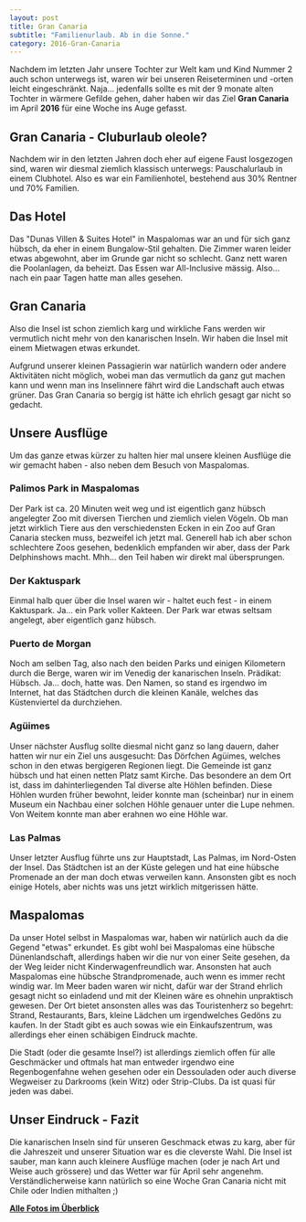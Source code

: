 ```yaml
---
layout: post
title: Gran Canaria
subtitle: "Familienurlaub. Ab in die Sonne."
category: 2016-Gran-Canaria
---
```

Nachdem im letzten Jahr unsere Tochter zur Welt kam und Kind Nummer 2 auch schon unterwegs ist, waren wir bei unseren Reiseterminen und -orten leicht eingeschränkt. Naja... jedenfalls sollte es mit der 9 monate alten Tochter in wärmere Gefilde gehen, daher haben wir das Ziel __Gran Canaria__ im April __2016__ für eine Woche ins Auge gefasst.

## Gran Canaria - Cluburlaub oleole?
Nachdem wir in den letzten Jahren doch eher auf eigene Faust losgezogen sind, waren wir diesmal ziemlich klassisch unterwegs: Pauschalurlaub in einem Clubhotel. Also es war ein Familienhotel, bestehend aus 30% Rentner und 70% Familien.

## Das Hotel

Das "Dunas Villen & Suites Hotel" in Maspalomas war an und für sich ganz hübsch, da eher in einem Bungalow-Stil gehalten. Die Zimmer waren leider etwas abgewohnt, aber im Grunde gar nicht so schlecht. Ganz nett waren die Poolanlagen, da beheizt. Das Essen war All-Inclusive mässig. Also... nach ein paar Tagen hatte man alles gesehen. 

## Gran Canaria

Also die Insel ist schon ziemlich karg und wirkliche Fans werden wir vermutlich nicht mehr von den kanarischen Inseln. Wir haben die Insel mit einem Mietwagen etwas erkundet.

Aufgrund unserer kleinen Passagierin war natürlich wandern oder andere Aktivitäten nicht möglich, wobei man das vermutlich da ganz gut machen kann und wenn man ins Inselinnere fährt wird die Landschaft auch etwas grüner. Das Gran Canaria so bergig ist hätte ich ehrlich gesagt gar nicht so gedacht.

## Unsere Ausflüge

Um das ganze etwas kürzer zu halten hier mal unsere kleinen Ausflüge die wir gemacht haben - also neben dem Besuch von Maspalomas.

### Palimos Park in Maspalomas

Der Park ist ca. 20 Minuten weit weg und ist eigentlich ganz hübsch angelegter Zoo mit diversen Tierchen und ziemlich vielen Vögeln. Ob man jetzt wirklich Tiere aus den verschiedensten Ecken in ein Zoo auf Gran Canaria stecken muss, bezweifel ich jetzt mal. Generell hab ich aber schon schlechtere Zoos gesehen, bedenklich empfanden wir aber, dass der Park Delphinshows macht. Mhh... den Teil haben wir direkt mal übersprungen.

### Der Kaktuspark

Einmal halb quer über die Insel waren wir - haltet euch fest - in einem Kaktuspark. Ja... ein Park voller Kakteen. Der Park war etwas seltsam angelegt, aber eigentlich ganz hübsch.

### Puerto de Morgan

Noch am selben Tag, also nach den beiden Parks und einigen Kilometern durch die Berge, waren wir im Venedig der kanarischen Inseln. Prädikat: Hübsch. Ja... doch, hatte was. Den Namen, so stand es irgendwo im Internet, hat das Städtchen durch die kleinen Kanäle, welches das Küstenviertel da durchziehen.

### Agüimes

Unser nächster Ausflug sollte diesmal nicht ganz so lang dauern, daher hatten wir nur ein Ziel uns ausgesucht: Das Dörfchen Agüimes, welches schon in den etwas bergigeren Regionen liegt.
Die Gemeinde ist ganz hübsch und hat einen netten Platz samt Kirche. Das besondere an dem Ort ist, dass im dahinterliegenden Tal diverse alte Höhlen befinden.
Diese Höhlen wurden früher bewohnt, leider konnte man (scheinbar) nur in einem Museum ein Nachbau einer solchen Höhle genauer unter die Lupe nehmen. Von Weitem konnte man aber erahnen wo eine Höhle war.

### Las Palmas

Unser letzter Ausflug führte uns zur Hauptstadt, Las Palmas, im Nord-Osten der Insel. Das Städtchen ist an der Küste gelegen und hat eine hübsche Promenade an der man doch etwas verweilen kann. Ansonsten gibt es noch einige Hotels, aber nichts was uns jetzt wirklich mitgerissen hätte.

## Maspalomas

Da unser Hotel selbst in Maspalomas war, haben wir natürlich auch da die Gegend "etwas" erkundet. Es gibt wohl bei Maspalomas eine hübsche Dünenlandschaft, allerdings haben wir die nur von einer Seite gesehen, da der Weg leider nicht Kinderwagenfreundlich war.
Ansonsten hat auch Maspalomas eine hübsche Strandpromenade, auch wenn es immer recht windig war. 
Im Meer baden waren wir nicht, dafür war der Strand ehrlich gesagt nicht so einladend und mit der Kleinen wäre es ohnehin unpraktisch gewesen.
Der Ort bietet ansonsten alles was das Touristenherz so begehrt: Strand, Restaurants, Bars, kleine Lädchen um irgendwelches Gedöns zu kaufen. In der Stadt gibt es auch sowas wie ein Einkaufszentrum, was allerdings eher einen schäbigen Eindruck machte.

Die Stadt (oder die gesamte Insel?) ist allerdings ziemlich offen für alle Geschmäcker und oftmals hat man entweder irgendwo eine Regenbogenfahne wehen gesehen oder ein Dessouladen oder auch diverse Wegweiser zu Darkrooms (kein Witz) oder Strip-Clubs. Da ist quasi für jeden was dabei.

## Unser Eindruck - Fazit

Die kanarischen Inseln sind für unseren Geschmack etwas zu karg, aber für die Jahreszeit und unserer Situation war es die cleverste Wahl. Die Insel ist sauber, man kann auch kleinere Ausflüge machen (oder je nach Art und Weise auch grössere) und das Wetter war für April sehr angenehm.
Verständlicherweise kann natürlich so eine Woche Gran Canaria nicht mit Chile oder Indien mithalten ;)

__[Alle Fotos im Überblick](/2016-gran-canaria/fotos)__
